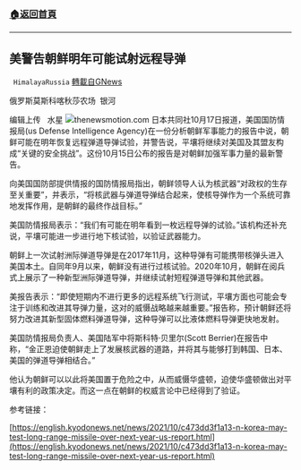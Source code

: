 ###  [:house:返回首頁](https://github.com/ourhimalayas/txt)
---


## 美警告朝鲜明年可能试射远程导弹
` HimalayaRussia` [轉載自GNews](https://gnews.org/zh-hans/1600422/)

俄罗斯莫斯科喀秋莎农场  银河

编辑上传   水星
![](https://assets.gnews.org/wp-content/uploads/2021/10/N-7.jpg)thenewsmotion.com
日本共同社10月17日报道，美国国防情报局(us Defense Intelligence Agency)在一份分析朝鲜军事能力的报告中说，朝鲜可能在明年恢复远程弹道导弹试验，并警告说，平壤将继续对美国及其盟友构成“关键的安全挑战”。这份10月15日公布的报告是对朝鲜加强军事力量的最新警告。

向美国国防部提供情报的国防情报局指出，朝鲜领导人认为核武器“对政权的生存至关重要”，并表示，“将核武器与弹道导弹结合起来，使核导弹作为一个系统可靠地发挥作用，是朝鲜的最终作战目标。”

美国防情报局表示：“我们有可能在明年看到一枚远程导弹的试验。”该机构还补充说，平壤可能进一步进行地下核试验，以验证武器能力。

朝鲜上一次试射洲际弹道导弹是在2017年11月，这种导弹有可能携带核弹头进入美国本土。自同年9月以来，朝鲜没有进行过核试验。2020年10月，朝鲜在阅兵式上展示了一种新型洲际弹道导弹，并继续试射短程弹道导弹和其他武器。

美报告表示：“即使短期内不进行更多的远程系统飞行测试，平壤方面也可能会专注于训练和改进其导弹力量，这对的威慑战略越来越重要。”报告称，预计朝鲜还将努力改进其新型固体燃料弹道导弹，这种导弹可以比液体燃料导弹更快地发射。

美国防情报局负责人、美国陆军中将斯科特·贝里尔(Scott Berrier)在报告中称，“金正恩迫使朝鲜走上了发展核武器的道路，并将其与能够打到韩国、日本、美国的弹道导弹相结合。”

他认为朝鲜可以以此将美国置于危险之中，从而威慑华盛顿，迫使华盛顿做出对平壤有利的政策决定。而这一点在朝鲜的权威言论中已经得到了验证。

参考链接：

[https://english.kyodonews.net/news/2021/10/c473dd3f1a13-n-korea-may-test-long-range-missile-over-next-year-us-report.html](https://english.kyodonews.net/news/2021/10/c473dd3f1a13-n-korea-may-test-long-range-missile-over-next-year-us-report.html)
